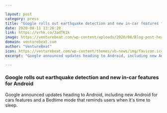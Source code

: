 ```yaml
---

layout: post
category: press
title: "Google rolls out earthquake detection and new in-car features for Android"
date: 2020-08-11 13:26:28
link: https://vrhk.co/3adTK1k
image: https://venturebeat.com/wp-content/uploads/2020/08/Blog-post-header-e1597103936923.png?w=1200&strip=all
domain: venturebeat.com
author: "VentureBeat"
icon: https://venturebeat.com/wp-content/themes/vb-news/img/favicon.ico
excerpt: "Google announced updates heading to Android, including new Android for cars features and a Bedtime mode that reminds users when it's time to sleep."

---
```


### Google rolls out earthquake detection and new in-car features for Android

Google announced updates heading to Android, including new Android for cars features and a Bedtime mode that reminds users when it's time to sleep.